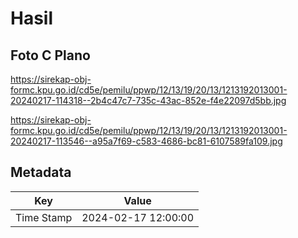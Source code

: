 # Hasil

## Foto C Plano

https://sirekap-obj-formc.kpu.go.id/cd5e/pemilu/ppwp/12/13/19/20/13/1213192013001-20240217-114318--2b4c47c7-735c-43ac-852e-f4e22097d5bb.jpg

https://sirekap-obj-formc.kpu.go.id/cd5e/pemilu/ppwp/12/13/19/20/13/1213192013001-20240217-113546--a95a7f69-c583-4686-bc81-6107589fa109.jpg


## Metadata

| Key        | Value               |
| ---------- | ------------------- |
| Time Stamp | 2024-02-17 12:00:00 |



